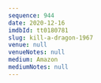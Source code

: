 ```yaml
---
sequence: 944
date: 2020-12-16
imdbId: tt0180781
slug: kill-a-dragon-1967
venue: null
venueNotes: null
medium: Amazon
mediumNotes: null
---
```


